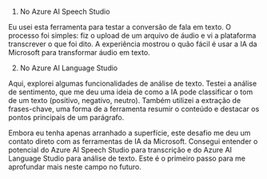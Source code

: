 1. No Azure AI Speech Studio

Eu usei esta ferramenta para testar a conversão de fala em texto. O processo foi simples: fiz o upload de um arquivo de áudio e vi a plataforma transcrever o que foi dito. A experiência mostrou o quão fácil é usar a IA da Microsoft para transformar áudio em texto.

2. No Azure AI Language Studio

Aqui, explorei algumas funcionalidades de análise de texto. Testei a análise de sentimento, que me deu uma ideia de como a IA pode classificar o tom de um texto (positivo, negativo, neutro). Também utilizei a extração de frases-chave, uma forma de a ferramenta resumir o conteúdo e destacar os pontos principais de um parágrafo.

Embora eu tenha apenas arranhado a superfície, este desafio me deu um contato direto com as ferramentas de IA da Microsoft. Consegui entender o potencial do Azure AI Speech Studio para transcrição e do Azure AI Language Studio para análise de texto. Este é o primeiro passo para me aprofundar mais neste campo no futuro.
